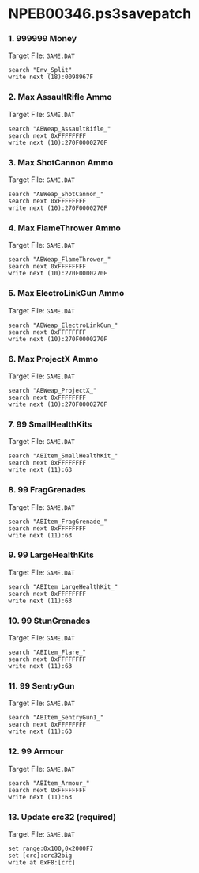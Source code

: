 # NPEB00346.ps3savepatch

### 1. 999999 Money

Target File: `GAME.DAT`

```
search "Env_Split"
write next (18):0098967F
```

### 2. Max AssaultRifle Ammo

Target File: `GAME.DAT`

```
search "ABWeap_AssaultRifle_"
search next 0xFFFFFFFF
write next (10):270F0000270F
```

### 3. Max ShotCannon Ammo

Target File: `GAME.DAT`

```
search "ABWeap_ShotCannon_"
search next 0xFFFFFFFF
write next (10):270F0000270F
```

### 4. Max FlameThrower Ammo

Target File: `GAME.DAT`

```
search "ABWeap_FlameThrower_"
search next 0xFFFFFFFF
write next (10):270F0000270F
```

### 5. Max ElectroLinkGun Ammo

Target File: `GAME.DAT`

```
search "ABWeap_ElectroLinkGun_"
search next 0xFFFFFFFF
write next (10):270F0000270F
```

### 6. Max ProjectX Ammo

Target File: `GAME.DAT`

```
search "ABWeap_ProjectX_"
search next 0xFFFFFFFF
write next (10):270F0000270F
```

### 7. 99 SmallHealthKits

Target File: `GAME.DAT`

```
search "ABItem_SmallHealthKit_"
search next 0xFFFFFFFF
write next (11):63
```

### 8. 99 FragGrenades

Target File: `GAME.DAT`

```
search "ABItem_FragGrenade_"
search next 0xFFFFFFFF
write next (11):63
```

### 9. 99 LargeHealthKits

Target File: `GAME.DAT`

```
search "ABItem_LargeHealthKit_"
search next 0xFFFFFFFF
write next (11):63
```

### 10. 99 StunGrenades

Target File: `GAME.DAT`

```
search "ABItem_Flare_"
search next 0xFFFFFFFF
write next (11):63
```

### 11. 99 SentryGun

Target File: `GAME.DAT`

```
search "ABItem_SentryGun1_"
search next 0xFFFFFFFF
write next (11):63
```

### 12. 99 Armour

Target File: `GAME.DAT`

```
search "ABItem_Armour_"
search next 0xFFFFFFFF
write next (11):63
```

### 13. Update crc32 (required)

Target File: `GAME.DAT`

```
set range:0x100,0x2000F7
set [crc]:crc32big
write at 0xF8:[crc]
```

